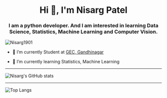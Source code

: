 <h1 align="center">Hi 👋, I'm Nisarg Patel</h1>
<h3 align="center">I am a python developer. And I am interested in learning Data Science, Statistics, Machine Learning and Computer Vision.</h3>

<p align="left"> <img src="https://komarev.com/ghpvc/?username=Nisarg1901" alt="Nisarg1901" /> </p>

- 🔭 I’m currently Student at [GEC, Gandhinagar](http://www.gecgh.cteguj.in/)

- 🌱 I’m currently learning Statistics, Machine Learning

---

![Nisarg's GitHub stats](https://github-readme-stats.vercel.app/api?username=Nisarg1901&show_icons=true&count_private=true&theme=dark)

---

![Top Langs](https://github-readme-stats.vercel.app/api/top-langs/?username=Nisarg1901&langs_count=6&theme=dark)
